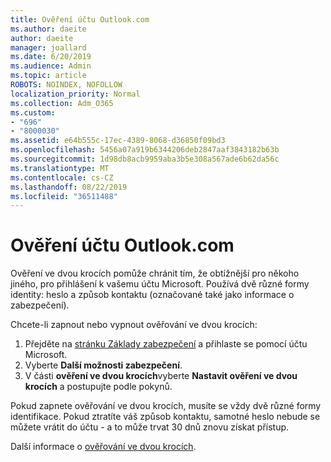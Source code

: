 ```yaml
---
title: Ověření účtu Outlook.com
ms.author: daeite
author: daeite
manager: joallard
ms.date: 6/20/2019
ms.audience: Admin
ms.topic: article
ROBOTS: NOINDEX, NOFOLLOW
localization_priority: Normal
ms.collection: Adm_O365
ms.custom:
- "696"
- "8000030"
ms.assetid: e64b555c-17ec-4389-8068-d36850f09bd3
ms.openlocfilehash: 5456a07a919b6344206deb2847aaf3843182b63b
ms.sourcegitcommit: 1d98db8acb9959aba3b5e308a567ade6b62da56c
ms.translationtype: MT
ms.contentlocale: cs-CZ
ms.lasthandoff: 08/22/2019
ms.locfileid: "36511488"
---
```

# <a name="how-to-verify-your-outlookcom-account"></a>Ověření účtu Outlook.com

Ověření ve dvou krocích pomůže chránit tím, že obtížnější pro někoho jiného, pro přihlášení k vašemu účtu Microsoft. Používá dvě různé formy identity: heslo a způsob kontaktu (označované také jako informace o zabezpečení).
  
Chcete-li zapnout nebo vypnout ověřování ve dvou krocích:
  
1. Přejděte na [stránku Základy zabezpečení](https://go.microsoft.com/fwlink/?linkid=842325) a přihlaste se pomocí účtu Microsoft.
2. Vyberte **Další možnosti zabezpečení**.
3. V části **ověření ve dvou krocích**vyberte **Nastavit ověření ve dvou krocích** a postupujte podle pokynů.

Pokud zapnete ověřování ve dvou krocích, musíte se vždy dvě různé formy identifikace. Pokud ztratíte váš způsob kontaktu, samotné heslo nebude se můžete vrátit do účtu - a to může trvat 30 dnů znovu získat přístup.
  
Další informace o [ověřování ve dvou krocích](https://go.microsoft.com/fwlink/?linkid=872270).
  